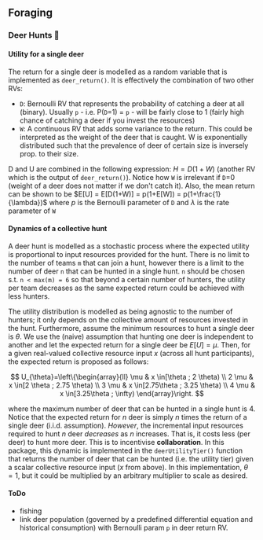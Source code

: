 ## Foraging

### Deer Hunts 🦌

#### Utility for a single deer
The return for a single deer is modelled as a random variable that is implemented as `deer_return()`. It is effectively the combination of two other RVs:
- `D`: Bernoulli RV that represents the probability of catching a deer at all (binary). Usually `p` - i.e. P(`D`=1) = `p` - will be fairly close to 1 (fairly high chance of catching a deer if you invest the resources)
- `W`: A continuous RV that adds some variance to the return. This could be interpreted as the weight of the deer that is caught. W is exponentially distributed such that the prevalence of deer of certain size is inversely prop. to their size.

D and U are combined in the following expression: $H = D(1+W)$ (another RV which is the output of `deer_return()`). Notice how `W` is irrelevant if `D`=0 (weight of a deer does not matter if we don't catch it). Also, the mean return can be shown to be $E[U] = E[D(1+W)] = p(1+E[W]) = p(1+\frac{1}{\lambda})$ where $p$ is the Bernoulli parameter of `D` and $\lambda$ is the rate parameter of `W`

#### Dynamics of a collective hunt
A deer hunt is modelled as a stochastic process where the expected utility is proportional to input resources provided for the hunt. There is no limit to the number of teams `m` that can join a hunt, however there is a limit to the number of deer `n` that can be hunted in a single hunt. `n` should be chosen s.t. `n < max(m) = 6` so that beyond a certain number of hunters, the utility per team decreases as the same expected return could be achieved with less hunters. 

The utility distribution is modelled as being agnostic to the number of hunters; it only depends on the collective amount of resources invested in the hunt. Furthermore, assume the minimum resources to hunt a single deer is $\theta$. We use the (naive) assumption that hunting one deer is independent to another and let the expected return for a single deer be $E[U]=\mu$. Then, for a given real-valued collective resource input $x$ (across all hunt participants), the expected return is proposed as follows:

$$
U_{\theta}=\left\{\begin{array}{ll}
\mu & x \in[\theta ; 2 \theta) \\
2 \mu & x \in[2 \theta ; 2.75 \theta) \\
3 \mu & x \in[2.75\theta ; 3.25 \theta) \\
4 \mu & x \in[3.25\theta ; \infty)
\end{array}\right.
$$

where the maximum number of deer that can be hunted in a single hunt is 4. Notice that the expected return for $n$ deer is simply $n$ times the return of a single deer (i.i.d. assumption). *However*, the incremental input resources required to hunt $n$ deer *decreases* as $n$ increases. That is, it costs less (per deer) to hunt more deer. This is to incentivise **collaboration**. In this package, this dynamic is implemented in the `deerUtilityTier()` function that returns the number of deer that can be hunted (i.e. the utility tier) given a scalar collective resource input ($x$ from above). In this implementation, $\theta=1$, but it could be multiplied by an arbitrary multiplier to scale as desired.

#### ToDo

- fishing
- link deer population (governed by a predefined differential equation and historical consumption) with Bernoulli param `p` in deer return RV.
